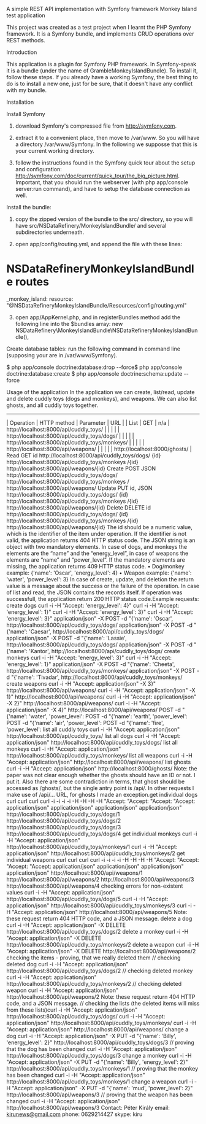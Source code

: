 A simple REST API implementation with Symfony framework
Monkey Island test application

This project was created as a test project when I learnt the 
PHP Symfony framework. It is a Symfony bundle, and implements
CRUD operations over REST methods.


Introduction

This application is a plugin for Symfony PHP framework. In Symfony-speak it is a bundle (under the
name of GrambleMonkeyIslandBundle). To install it, follow these steps. If you already have a working
Symfony, the best thing to do is to install a new one, just for be sure, that it doesn't have any conflict
with my bundle.

Installation

Install Symfony

1) download Symfony's compressed file from http://symfony.com.

2) extract it to a convenient place, then move to /var/www. So you will have a directory
/var/www/Symfony. In the following we supposse that this is your current working directory.

3) follow the instructions found in the Symfony quick tour about the setup and configuration:
http://symfony.com/doc/current/quick_tour/the_big_picture.html. Important, that you should run the
webserver (with php app/console server:run command), and have to setup the database connection as
well.

Install the bundle:

1) copy the zipped version of the bundle to the src/ directory, so you will have
src/NSDataRefinery/MonkeyIslandBundle/ and several subdirectories underneath.

2) open app/config/routing.yml, and append the file with these lines:
# NSDataRefineryMonkeyIslandBundle routes
_monkey_island:
resource: "@NSDataRefineryMonkeyIslandBundle/Resources/config/routing.yml"

3) open app/AppKernel.php, and in registerBundles method add the following line into the $bundles
array:
new NSDataRefinery\MonkeyIslandBundle\NSDataRefineryMonkeyIslandBundle(),

Create database tables:
run the following command in command line (supposing your are in /var/www/Symfony).

$ php app/console doctrine:database:drop --force$ php app/console doctrine:database:create
$ php app/console doctrine:schema:update --force

Usage of the application
In the application we can create, list/read, update and delete cuddly toys (dogs and monkeys), and
weapons. We can also list ghosts, and all cuddly toys together.

-------------------------------------
| Operation | HTTP method | Parameter | URL |
| List | GET | n/a | http://localhost:8000/api/cuddly_toys/ |
| | | | http://localhost:8000/api/cuddly_toys/dogs/ |
| | | | http://localhost:8000/api/cuddly_toys/monkeys/ |
| | | | http://localhost:8000/api/weapons/ |
| | | | http://localhost:8000/ghosts/ |
Read GET id http://localhost:8000/api/cuddly_toys/dogs/
{id}
http://localhost:8000/api/cuddly_toys/monkeys
/{id}
http://localhost:8000/api/weapons/{id}
Create POST JSON http://localhost:8000/api/cuddly_toys/dogs/
http://localhost:8000/api/cuddly_toys/monkeys
/
http://localhost:8000/api/weapons/
Update PUT id, JSON http://localhost:8000/api/cuddly_toys/dogs/
{id}
http://localhost:8000/api/cuddly_toys/monkeys
/{id}
http://localhost:8000/api/weapons/{id}
Delete DELETE id http://localhost:8000/api/cuddly_toys/dogs/
{id}
http://localhost:8000/api/cuddly_toys/monkeys
/{id}
http://localhost:8000/api/weapons/{id}
The id should be a numeric value, which is the identifier of the item under operation. If the identifier is
not valid, the application returns 404 HTTP status code.
The JSON string is an object with two mandatory elements. In case of dogs, and monkeys the elements
are the “name” and the “energy_level”, in case of weapons the elements are “name” and
“power_level”. If the mandatory elements are missing, the application returns 409 HTTP status code.
• Dog/monkey example: {'name': 'Oscar', 'energy_level': 4}
• Weapon example: {'name': 'water', 'power_level': 3}
In case of create, update, and deletion the return value is a message about the success or the failure of
the operation. In case of list and read, the JSON contains the records itself. If operation was
successfull, the application return 200 HTTP status code.Example requests:
create dogs
curl -i -H "Accept:
'energy_level': 4}"
curl -i -H "Accept:
'energy_level': 1}"
curl -i -H "Accept:
'energy_level': 3}"
curl -i -H "Accept:
'energy_level': 3}"
application/json" -X POST -d "{'name': 'Oscar',
http://localhost:8000/api/cuddly_toys/dogs/
application/json" -X POST -d "{'name': 'Caesar',
http://localhost:8000/api/cuddly_toys/dogs/
application/json" -X POST -d "{'name': 'Lassie',
http://localhost:8000/api/cuddly_toys/dogs/
application/json" -X POST -d "{'name': 'Kantor',
http://localhost:8000/api/cuddly_toys/dogs/
create monkeys
curl -i -H "Accept:
'energy_level': 3}"
curl -i -H "Accept:
'energy_level': 1}"
application/json" -X POST -d "{'name': 'Cheeta',
http://localhost:8000/api/cuddly_toys/monkeys/
application/json" -X POST -d "{'name': 'Tivadar',
http://localhost:8000/api/cuddly_toys/monkeys/
create weapons
curl -i -H "Accept: application/json" -X
3}" http://localhost:8000/api/weapons/
curl -i -H "Accept: application/json" -X
1}" http://localhost:8000/api/weapons/
curl -i -H "Accept: application/json" -X
2}" http://localhost:8000/api/weapons/
curl -i -H "Accept: application/json" -X
4}" http://localhost:8000/api/weapons/
POST -d "{'name': 'water', 'power_level':
POST -d "{'name': 'earth', 'power_level':
POST -d "{'name': 'air', 'power_level':
POST -d "{'name': 'fire', 'power_level':
list all cuddly toys
curl -i -H "Accept: application/json" http://localhost:8000/api/cuddly_toys/
list all dogs
curl -i -H "Accept: application/json" http://localhost:8000/api/cuddly_toys/dogs/
list all monkeys
curl -i -H "Accept: application/json"
http://localhost:8000/api/cuddly_toys/monkeys/
list all weapons
curl -i -H "Accept: application/json" http://localhost:8000/api/weapons/
list ghosts
curl -i -H "Accept: application/json" http://localhost:8000/ghosts/
Note: the paper was not clear enough whether the ghosts should have an ID or not. I put it. Also there
are some contradiction in terms, that ghost should be accessed as /ghosts/, but the single antry point
is /api/. In other requests I make use of /api/... URL, for ghosts I made an exception.get individual dogs
curl
curl
curl
curl
-i
-i
-i
-i
-H
-H
-H
-H
"Accept:
"Accept:
"Accept:
"Accept:
application/json"
application/json"
application/json"
application/json"
http://localhost:8000/api/cuddly_toys/dogs/1
http://localhost:8000/api/cuddly_toys/dogs/2
http://localhost:8000/api/cuddly_toys/dogs/3
http://localhost:8000/api/cuddly_toys/dogs/4
get individual monkeys
curl -i -H "Accept: application/json"
http://localhost:8000/api/cuddly_toys/monkeys/1
curl -i -H "Accept: application/json"
http://localhost:8000/api/cuddly_toys/monkeys/2
get individual weapons
curl
curl
curl
curl
-i
-i
-i
-i
-H
-H
-H
-H
"Accept:
"Accept:
"Accept:
"Accept:
application/json"
application/json"
application/json"
application/json"
http://localhost:8000/api/weapons/1
http://localhost:8000/api/weapons/2
http://localhost:8000/api/weapons/3
http://localhost:8000/api/weapons/4
checking errors for non-existent values
curl -i -H "Accept: application/json" http://localhost:8000/api/cuddly_toys/dogs/5
curl -i -H "Accept: application/json"
http://localhost:8000/api/cuddly_toys/monkeys/3
curl -i -H "Accept: application/json" http://localhost:8000/api/weapons/5
Note: these request return 404 HTTP code, and a JSON message.
delete a dog
curl -i -H "Accept: application/json" -X DELETE
http://localhost:8000/api/cuddly_toys/dogs/2
delete a monkey
curl -i -H "Accept: application/json" -X DELETE
http://localhost:8000/api/cuddly_toys/monkeys/2
delete a weapon
curl -i -H "Accept: application/json" -X DELETE
http://localhost:8000/api/weapons/2
checking the items - proving, that we really deleted them
// checking deleted dog
curl -i -H "Accept: application/json" http://localhost:8000/api/cuddly_toys/dogs/2
// checking deleted monkey
curl -i -H "Accept: application/json"
http://localhost:8000/api/cuddly_toys/monkeys/2
// checking deleted weapon
curl -i -H "Accept: application/json" http://localhost:8000/api/weapons/2
Note: these request return 404 HTTP code, and a JSON message.
// checking the lists (the deleted items will miss from these lists)curl -i -H "Accept: application/json" http://localhost:8000/api/cuddly_toys/dogs/
curl -i -H "Accept: application/json"
http://localhost:8000/api/cuddly_toys/monkeys/
curl -i -H "Accept: application/json" http://localhost:8000/api/weapons/
change a dog
curl -i -H "Accept: application/json" -X PUT -d "{'name': 'Billy', 'energy_level':
2}" http://localhost:8000/api/cuddly_toys/dogs/3
// proving that the dog has been changed
curl -i -H "Accept: application/json" http://localhost:8000/api/cuddly_toys/dogs/3
change a monkey
curl -i -H "Accept: application/json" -X PUT -d "{'name': 'Billy', 'energy_level':
2}" http://localhost:8000/api/cuddly_toys/monkeys/1
// proving that the monkey has been changed
curl -i -H "Accept: application/json"
http://localhost:8000/api/cuddly_toys/monkeys/1
change a weapon
curl -i -H "Accept: application/json" -X PUT -d "{'name': 'mud', 'power_level':
2}" http://localhost:8000/api/weapons/3
// proving that the weapon has been changed
curl -i -H "Accept: application/json" http://localhost:8000/api/weapons/3
Contact:
Péter Király
email: kirunews@gmail.com
phone: 0629214427
skype: kiru
